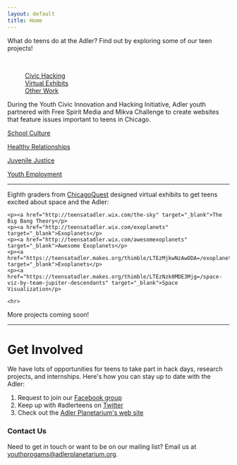 ```yaml
---
layout: default
title: Home
---
```


What do teens do at the Adler? 
Find out by exploring some of our teen projects!

<br>
<dl class="tabs" data-tab>
  <dd class="active"><a href="#tab-1">Civic Hacking</a></dd>
  <dd><a href="#tab-2">Virtual Exhibits</a></dd>
  <dd><a href="#tab-3">Other Work</a></dd> 
</dl>
<div class="tabs-content">
  <div class="content active" id="tab-1">
    <p>During the Youth Civic Innovation and Hacking Initiative, Adler youth partnered with Free Spirit Media and Mikva Challenge to create websites that feature issues important to teens in Chicago.</p>
    <p><a href="http://bit.ly/1kNTCcp" target="_blank">School Culture</a></p>
    <p><a href="http://bit.ly/1quHPPd" target="_blank">Healthy Relationships</a></p>
    <p><a href="http://bit.ly/1km65Bs" target="_blank">Juvenile Justice</a></p>
    <p><a href="http://bit.ly/1lYE5U6" target="_blank">Youth Employment</a></p>
    <hr>
  </div>
  <div class="content" id="tab-2">
    <p>Eighth graders from <a href="http://www.chicagoquest.org/" target="_blank">ChicagoQuest</a> designed virtual exhibits to get teens excited about space and the Adler:</p>
    
    <p><a href="http://teensatadler.wix.com/the-sky" target="_blank">The Big Bang Theory</p>
    <p><a href="http://teensatadler.wix.com/exoplanets" target="_blank">Exoplanets</p>
    <p><a href="http://teensatadler.wix.com/awesomexoplanets" target="_blank">Awesome Exoplanets</p>
    <p><a href="https://teensatadler.makes.org/thimble/LTEzMjkwNzAwODA=/exoplanets" target="_blank">Exoplanets</p>
    <p><a href="https://teensatadler.makes.org/thimble/LTEzNzk0MDE3Mjg=/space-viz-by-team-jupiter-descendants" target="_blank">Space Visualization</p>

    <hr>
  </div>
 
 <div class="content" id="tab-3">
    <p>More projects coming soon!</p>
    <hr>
  </div>
</div>


# Get Involved
We have lots of opportunities for teens to take part in hack days, research projects, and internships. Here's how you can stay up to date with the Adler:

1. Request to join our [Facebook group](https://www.facebook.com/groups/adlerteens)
2. Keep up with #adlerteens on [Twitter](https://twitter.com/search?f=realtime&q=%23adlerteens&src=hash)
3. Check out the [Adler Planetarium's web site](http://www.adlerplanetarium.org/teen-opportunities/)

### Contact Us
Need to get in touch or want to be on our mailing list? Email us at [youthprogams@adlerplanetarium.org](mailto:youthprograms@adlerplanetarium.org). 
